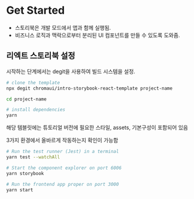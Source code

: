 # Get Started

- 스토리북은 개발 모드에서 앱과 함께 실행됨.
- 비즈니스 로직과 맥락으로부터 분리된 UI 컴포넌트를 만들 수 있도록 도와줌.

## 리엑트 스토리북 설정

시작하는 단계에서는 degit을 사용하여 빌드 시스템을 설정.

```bash
# clone the template
npx degit chromaui/intro-storybook-react-template project-name

cd project-name

# install dependencies
yarn
```

해당 템블릿에는 튜토리얼 버전에 필요한 스타일, assets, 기본구성이 포함되어 있음

3가지 환경에서 올바르게 작동하는지 확인이 가능함

```bash
# Run the test runner (Jest) in a terminal
yarn test --watchAll

# Start the component explorer on port 6006
yarn storybook

# Run the frontend app proper on port 3000
yarn start
```
